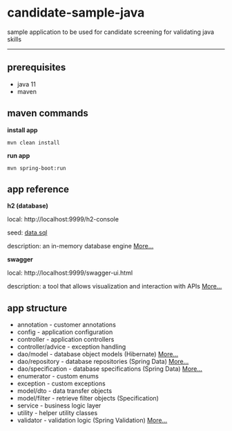 # candidate-sample-java
sample application to be used for candidate screening for validating java skills

---

## prerequisites

* java 11
* maven

## maven commands

**install app**

`mvn clean install`

**run app**

`mvn spring-boot:run`

## app reference

**h2 (database)**

local: http://localhost:9999/h2-console

seed: [data.sql](src/main/resources/data.sql)

description: an in-memory database engine [More...](https://www.h2database.com/html/main.html)

**swagger**

local: http://localhost:9999/swagger-ui.html
  
description: 
a tool that allows visualization and interaction with APIs [More...](https://swagger.io/tools/swagger-ui/)


## app structure

* annotation - customer annotations
* config - application configuration
* controller - application controllers
* controller/advice - exception handling
* dao/model - database object models (Hibernate) [More...](https://hibernate.org/orm/)
* dao/repository - database repositories (Spring Data) [More...](https://docs.spring.io/spring-data/jpa/docs/current/reference/html/#jpa.repositories)
* dao/specification - database specifications (Spring Data) [More...](https://spring.io/blog/2011/04/26/advanced-spring-data-jpa-specifications-and-querydsl/)
* enumerator - custom enums
* exception - custom exceptions
* model/dto - data transfer objects 
* model/filter - retrieve filter objects (Specification)
* service - business logic layer
* utility - helper utility classes
* validator - validation logic (Spring Validation) [More...](https://docs.spring.io/spring-framework/docs/3.2.x/spring-framework-reference/html/validation.html)